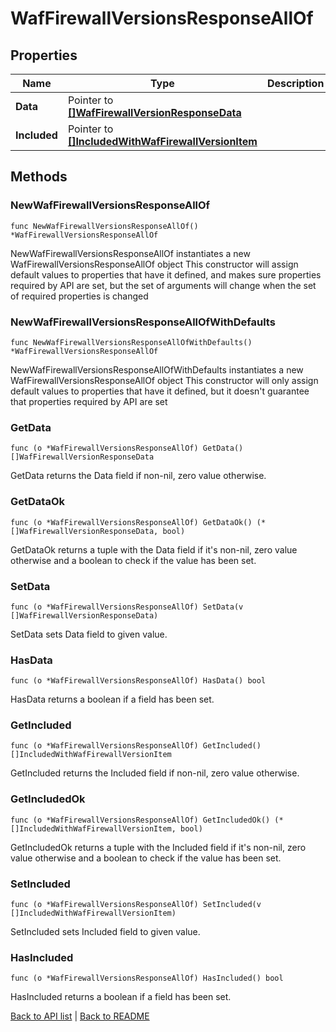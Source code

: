 # WafFirewallVersionsResponseAllOf

## Properties

Name | Type | Description | Notes
------------ | ------------- | ------------- | -------------
**Data** | Pointer to [**[]WafFirewallVersionResponseData**](WafFirewallVersionResponseData.md) |  | [optional] 
**Included** | Pointer to [**[]IncludedWithWafFirewallVersionItem**](IncludedWithWafFirewallVersionItem.md) |  | [optional] 

## Methods

### NewWafFirewallVersionsResponseAllOf

`func NewWafFirewallVersionsResponseAllOf() *WafFirewallVersionsResponseAllOf`

NewWafFirewallVersionsResponseAllOf instantiates a new WafFirewallVersionsResponseAllOf object
This constructor will assign default values to properties that have it defined,
and makes sure properties required by API are set, but the set of arguments
will change when the set of required properties is changed

### NewWafFirewallVersionsResponseAllOfWithDefaults

`func NewWafFirewallVersionsResponseAllOfWithDefaults() *WafFirewallVersionsResponseAllOf`

NewWafFirewallVersionsResponseAllOfWithDefaults instantiates a new WafFirewallVersionsResponseAllOf object
This constructor will only assign default values to properties that have it defined,
but it doesn't guarantee that properties required by API are set

### GetData

`func (o *WafFirewallVersionsResponseAllOf) GetData() []WafFirewallVersionResponseData`

GetData returns the Data field if non-nil, zero value otherwise.

### GetDataOk

`func (o *WafFirewallVersionsResponseAllOf) GetDataOk() (*[]WafFirewallVersionResponseData, bool)`

GetDataOk returns a tuple with the Data field if it's non-nil, zero value otherwise
and a boolean to check if the value has been set.

### SetData

`func (o *WafFirewallVersionsResponseAllOf) SetData(v []WafFirewallVersionResponseData)`

SetData sets Data field to given value.

### HasData

`func (o *WafFirewallVersionsResponseAllOf) HasData() bool`

HasData returns a boolean if a field has been set.

### GetIncluded

`func (o *WafFirewallVersionsResponseAllOf) GetIncluded() []IncludedWithWafFirewallVersionItem`

GetIncluded returns the Included field if non-nil, zero value otherwise.

### GetIncludedOk

`func (o *WafFirewallVersionsResponseAllOf) GetIncludedOk() (*[]IncludedWithWafFirewallVersionItem, bool)`

GetIncludedOk returns a tuple with the Included field if it's non-nil, zero value otherwise
and a boolean to check if the value has been set.

### SetIncluded

`func (o *WafFirewallVersionsResponseAllOf) SetIncluded(v []IncludedWithWafFirewallVersionItem)`

SetIncluded sets Included field to given value.

### HasIncluded

`func (o *WafFirewallVersionsResponseAllOf) HasIncluded() bool`

HasIncluded returns a boolean if a field has been set.


[Back to API list](../README.md#documentation-for-api-endpoints) | [Back to README](../README.md)
